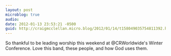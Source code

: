 ```yaml
---
layout: post
microblog: true
audio: 
date: 2012-01-13 23:53:21 -0500
guid: http://craigmcclellan.micro.blog/2012/01/14/t158049035754811392.html
---
```

So thankful to be leading worship this weekend at @CRWorldwide's Winter Conference. Love this band, these people, and how God uses them.
